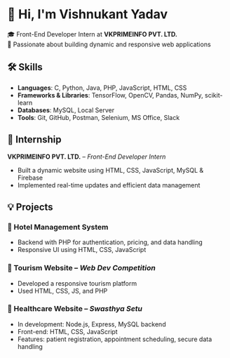 # 👋 Hi, I'm Vishnukant Yadav

🎓 Front-End Developer Intern at **VKPRIMEINFO PVT. LTD.**  
🚀 Passionate about building dynamic and responsive web applications  

## 🛠️ Skills
- **Languages**: C, Python, Java, PHP, JavaScript, HTML, CSS  
- **Frameworks & Libraries**: TensorFlow, OpenCV, Pandas, NumPy, scikit-learn  
- **Databases**: MySQL, Local Server  
- **Tools**: Git, GitHub, Postman, Selenium, MS Office, Slack  

## 💼 Internship
**VKPRIMEINFO PVT. LTD.** – *Front-End Developer Intern*  
- Built a dynamic website using HTML, CSS, JavaScript, MySQL & Firebase  
- Implemented real-time updates and efficient data management

## 💡 Projects

### 🔹 Hotel Management System  
- Backend with PHP for authentication, pricing, and data handling  
- Responsive UI using HTML, CSS, JavaScript  

### 🔹 Tourism Website – *Web Dev Competition*  
- Developed a responsive tourism platform  
- Used HTML, CSS, JS, and PHP  

### 🔹 Healthcare Website – *Swasthya Setu*  
- In development: Node.js, Express, MySQL backend  
- Front-end: HTML, CSS, JavaScript  
- Features: patient registration, appointment scheduling, secure data handling  

